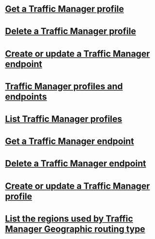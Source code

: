 # [Get a Traffic Manager profile](get-a-traffic-manager-profile.md)
# [Delete a Traffic Manager profile](delete-a-traffic-manager-profile.md)
# [Create or update a Traffic Manager endpoint](create-or-update-a-traffic-manager-endpoint.md)
# [Traffic Manager profiles and endpoints](traffic-manager-profiles-and-endpoints.md)
# [List Traffic Manager profiles](list-traffic-manager-profiles.md)
# [Get a Traffic Manager endpoint](get-a-traffic-manager-endpoint.md)
# [Delete a Traffic Manager endpoint](delete-a-traffic-manager-endpoint.md)
# [Create or update a Traffic Manager profile](create-or-update-a-traffic-manager-profile.md)
# [List the regions used by Traffic Manager Geographic routing type](list-geo-regions-traffic-manager.md)
